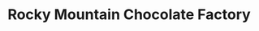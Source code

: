 ---
title: "Rocky Mountain Chocolate Factory"
url: /camarillo/rocky-mountain-chocolate-factory/
shop: confectionery
---